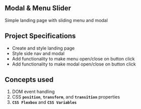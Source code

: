 ## Modal & Menu Slider

Simple landing page with sliding menu and modal

## Project Specifications

- Create and style landing page
- Style side nav and modal
- Add functionality to make menu open/close on button click
- Add functionality to make modal open/close on button click

## Concepts used

1. DOM event handling
2. CSS **`position`**, **`transform`**, and **`transition`** properties
3. **`CSS Flexbox`** and **`CSS Variables`**

